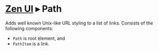 # [Zen UI](../README.md) &#x25B8; Path

Adds well known Unix-like URL styling to a list of links. Consists of the following components:

* `Path` is root element, and
* `PathItem` is a link.